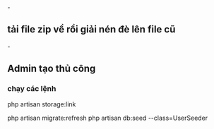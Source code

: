 -<h2>tải file zip về rồi giải nén đè lên file cũ</h2>
-<h2>Admin tạo thủ công</h2>
</hr>
<h3>chạy các lệnh</h3>

php artisan storage:link

php artisan migrate:refresh
php artisan db:seed --class=UserSeeder